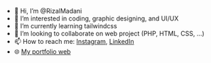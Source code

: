 - 👋 Hi, I’m @RizalMadani
- 👀 I’m interested in coding, graphic designing, and UI/UX
- 🌱 I’m currently learning tailwindcss
- 💞️ I’m looking to collaborate on web project (PHP, HTML, CSS, ...)
- 📫 How to reach me: [Instagram](https://instagram.com/rizalmdn/), [LinkedIn](https://linkedin.com/in/rizal-madani-586384219)
- 🌐 [My portfolio web](https://rizalmadani.github.io)

<!---
RizalMadani/RizalMadani is a ✨ special ✨ repository because its `README.md` (this file) appears on your GitHub profile.
You can click the Preview link to take a look at your changes.
--->
